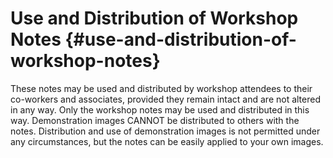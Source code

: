 # Use and Distribution of Workshop Notes {#use-and-distribution-of-workshop-notes}

These notes may be used and distributed by workshop attendees to their co-workers and associates, provided they remain intact and are not altered in any way. Only the workshop notes may be used and distributed in this way. Demonstration images CANNOT be distributed to others with the notes. Distribution and use of demonstration images is not permitted under any circumstances, but the notes can be easily applied to your own images.